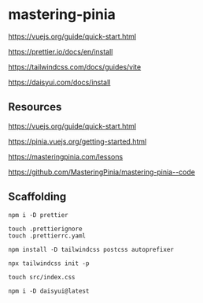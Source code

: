# mastering-pinia

https://vuejs.org/guide/quick-start.html

https://prettier.io/docs/en/install

https://tailwindcss.com/docs/guides/vite

https://daisyui.com/docs/install

## Resources

https://vuejs.org/guide/quick-start.html

https://pinia.vuejs.org/getting-started.html

https://masteringpinia.com/lessons

https://github.com/MasteringPinia/mastering-pinia--code

## Scaffolding

```shell
npm i -D prettier
```

```shell
touch .prettierignore
touch .prettierrc.yaml
```

```shell
npm install -D tailwindcss postcss autoprefixer
```

```shell
npx tailwindcss init -p
```

```shell
touch src/index.css
```

```shell
npm i -D daisyui@latest
```

